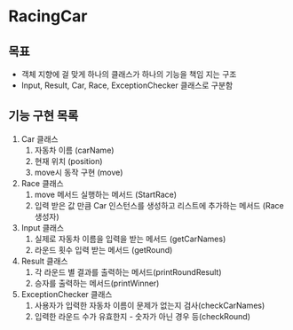 # RacingCar
## 목표
* 객체 지향에 걸 맞게 하나의 클래스가 하나의 기능을 책임 지는 구조
* Input, Result, Car, Race, ExceptionChecker 클래스로 구분함
## 기능 구현 목록
1. Car 클래스
   1. 자동차 이름 (carName) 
   2. 현재 위치 (position)
   3. move시 동작 구현 (move)
2. Race 클래스
   1. move 메서드 실행하는 메서드 (StartRace)
   2. 입력 받은 값 만큼 Car 인스턴스를 생성하고 리스트에 추가하는 메서드 (Race 생성자)
3. Input 클래스
   1. 실제로 자동차 이름을 입력을 받는 메서드 (getCarNames)
   2. 라운드 횟수 입력 받는 메서드 (getRound)
4. Result 클래스
   1. 각 라운드 별 결과를 출력하는 메서드(printRoundResult)
   2. 승자를 출력하는 메서드(printWinner)
5. ExceptionChecker 클래스
   1. 사용자가 입력한 자동차 이름이 문제가 없는지 검사(checkCarNames)
   2. 입력한 라운드 수가 유효한지 - 숫자가 아닌 경우 등(checkRound)
